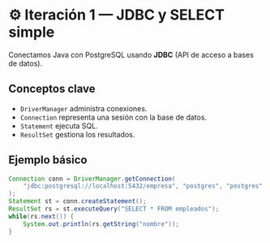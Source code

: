 # ⚙️ Iteración 1 — JDBC y SELECT simple

Conectamos Java con PostgreSQL usando **JDBC** (API de acceso a bases de datos).

## Conceptos clave
- `DriverManager` administra conexiones.
- `Connection` representa una sesión con la base de datos.
- `Statement` ejecuta SQL.
- `ResultSet` gestiona los resultados.

## Ejemplo básico
```java
Connection conn = DriverManager.getConnection(
    "jdbc:postgresql://localhost:5432/empresa", "postgres", "postgres"
);
Statement st = conn.createStatement();
ResultSet rs = st.executeQuery("SELECT * FROM empleados");
while(rs.next()) {
    System.out.println(rs.getString("nombre"));
}
```
